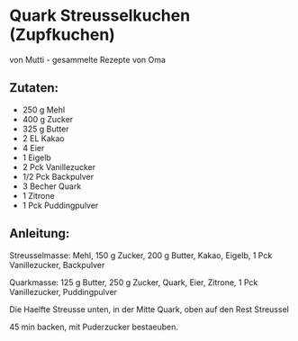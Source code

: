 Quark Streusselkuchen (Zupfkuchen)
===
von Mutti - gesammelte Rezepte von Oma

Zutaten:
---
- 250 g Mehl
- 400 g Zucker
- 325 g Butter
- 2 EL Kakao
- 4  Eier
- 1  Eigelb
- 2 Pck Vanillezucker
- 1/2 Pck Backpulver
- 3 Becher Quark
- 1  Zitrone
- 1 Pck Puddingpulver

Anleitung:
---
 Streusselmasse: Mehl, 150 g Zucker, 200 g Butter, Kakao, Eigelb, 1 Pck Vanillezucker, Backpulver

Quarkmasse: 125 g Butter, 250 g Zucker, Quark, Eier, Zitrone, 1 Pck Vanillezucker, Puddingpulver

Die Haelfte Streusse unten, in der Mitte Quark, oben auf den Rest Streussel

45 min backen, mit Puderzucker bestaeuben. 